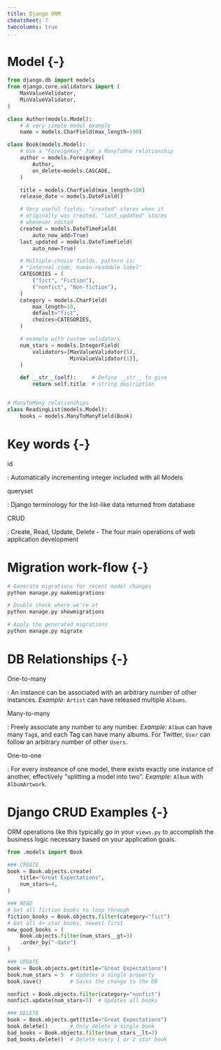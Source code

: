 ```yaml
---
title: Django ORM
cheatsheet: 7
twocolumns: true
...
```


# Model {-}

```python
from django.db import models
from django.core.validators import (
    MaxValueValidator,
    MinValueValidator,
)

class Author(models.Model):
    # A very simple model example
    name = models.CharField(max_length=100)

class Book(models.Model):
    # Use a "ForeignKey" for a ManyToOne relationship
    author = models.ForeignKey(
        Author,
        on_delete=models.CASCADE,
    )

    title = models.CharField(max_length=100)
    release_date = models.DateField()

    # Very useful fields: "created" stores when it
    # originally was created, "last_updated" stores
    # whenever edited
    created = models.DateTimeField(
        auto_now_add=True)
    last_updated = models.DateTimeField(
        auto_now=True)

    # Multiple-choice fields, pattern is:
    # "internal code, human-readable label"
    CATEGORIES = (
        ("fict", "Fiction"),
        ("nonfict", "Non-fiction"),
    )
    category = models.CharField(
        max_length=10,
        default="fict",
        choices=CATEGORIES,
    )

    # example with custom validators
    num_stars = models.IntegerField(
        validators=[MaxValueValidator(5),
                    MinValueValidator(1)],
    )

    def __str__(self):     # Define __str__ to give
        return self.title  # string description


# ManyToMany relationships
class ReadingList(models.Model):
    books = models.ManyToManyField(Book)
```

# Key words {-}

id

:   Automatically incrementing integer included with all Models


queryset

:   Django terminology for the list-like data returned from database


CRUD

:   Create, Read, Update, Delete - The four main operations of web application
development


# Migration work-flow {-}

```bash
# Generate migrations for recent model changes
python manage.py makemigrations

# Double check where we're at
python manage.py showmigrations

# Apply the generated migrations
python manage.py migrate
```

# DB Relationships {-}

One-to-many

:   An instance can be associated with an arbitrary
number of other instances. *Example:* `Artist` can have
released multiple `Albums`.


Many-to-many

:   Freely associate any number to any number.
*Example:* `Album` can have many `Tag`s, and each Tag
can have many albums. For Twitter, `User` can follow an
arbitrary number of other `Users`.


One-to-one

:   For every insteance of one model, there exists
exactly one instance of another, effectively "splitting
a model into two".  *Example:* `Album` with
`AlbumArtwork`.


# Django CRUD Examples {-}

ORM operations like this typically go in your `views.py` to accomplish the
business logic necessary based on your application goals.

```python
from .models import Book

### CREATE
book = Book.objects.create(
    title="Great Expectations",
    num_stars=4,
)

### READ
# Get all fiction books to loop through
fiction_books = Book.objects.filter(category="fict")
# Get all 4+ star books, newest first
new_good_books = (
    Book.objects.filter(num_stars__gt=3)
    .order_by("-date")
)

### UPDATE
book = Book.objects.get(title="Great Expectations")
book.num_stars = 5  # Updates a single property
book.save()         # Saves the change to the DB

nonfict = Book.objects.filter(category="nonfict")
nonfict.update(num_stars=5)  # Updates all books

### DELETE
book = Book.objects.get(title="Great Expectations")
book.delete()       # Only delete a single book
bad_books = Book.objects.filter(num_stars__lt=3)
bad_books.delete()  # Delete every 1 or 2 star book
```

